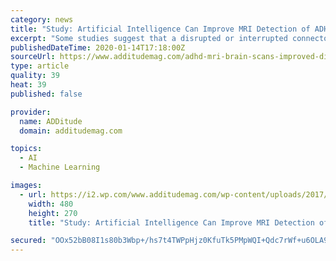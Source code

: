 ```yaml
---
category: news
title: "Study: Artificial Intelligence Can Improve MRI Detection of ADHD"
excerpt: "Some studies suggest that a disrupted or interrupted connectome is linked to ADHD. Most research so far has involved the “single-channel deep neural network” (scDNN) model, where artificial intelligence helps a computer construct connectomes based on one parcellation. In this study, scientists developed a “multichannel deep neural network ..."
publishedDateTime: 2020-01-14T17:18:00Z
sourceUrl: https://www.additudemag.com/adhd-mri-brain-scans-improved-diagnosis/
type: article
quality: 39
heat: 39
published: false

provider:
  name: ADDitude
  domain: additudemag.com

topics:
  - AI
  - Machine Learning

images:
  - url: https://i2.wp.com/www.additudemag.com/wp-content/uploads/2017/02/treatment-adhd-research-and-news.png?resize=480%2C270px&ssl=1
    width: 480
    height: 270
    title: "Study: Artificial Intelligence Can Improve MRI Detection of ADHD"

secured: "OOx52bB08I1s80b3Wbp+/hs7t4TWPpHjz0KfuTk5PMpWQI+Qdc7rWf+u6OLA94I9JSFg1UOMjbZlq+CfULHUPH2qTvwicPP/M9LctoiQjHsgegsuzClTxzejXT3fu/sYCl0ZZr7328WmAQVnBzFnvtPhk2QhAZWWSX6N2HES1Ul+iNLiLFxeTUg1K6Nq31gp3C6f2/Eg284GojZnF/acXjIEC32nvSGbgoqA0TBHzAR096djj2GYQKLiXgELHS0c5xyf7uZxfw4gPbDGkyJcL4a0StorNMhitsVCydG9gSZe3ZWEMviqg5cTlGrxPhrE/uSqpUbCRmI6bvWNigokCNPt4ZI9nRoYp/SGUEcyfKGCi0G22I+N9JID56eywj8JgLAt8faSknqlxWKH711eQoy+lOpXxvdJjBrNuGG/l3fyfHmk08TIw30cHUDhHyxFddKDf9TNljJ+NnuqDh0Nww==;+AFcNtyCKiNdzJsHcmy7FQ=="
---
```


